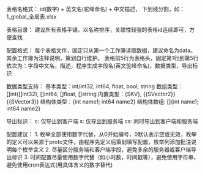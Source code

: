 表格名格式：
    id(数字) + 英文名(驼峰命名) + 中文描述， 下划线分割，如：1_global_全局表.xlsx

表格目录：
    建议所有表格平铺，以名称排序，关联性较强的表格id连续即可，方便查找

配置格式：
    每个表格文件，固定只从第一个工作簿读取数据，建议命名为data。其余工作簿为注释说明，策划自行维护。
    表格前5行为表格头，固定第1行到第5行依次为：字段中文名，描述，程序生成字段名(英文驼峰命名)，数据类型，导出标识

数据类型支持：
    基本类型：int/int32, int64, float, bool, string
    数组类型：[]int([]int32), []int64, []float, []string
    内置类型：{SKV}, {{SVector2}} {{SVector3}}
    结构体类型：{int name1; int64 name2}
    结构体数组: []{int name1; int64 name2}

导出标识：
    c: 仅导出到客户端
    s: 仅导出到服务端
    cs: 同时导出到客户端和服务端

配置建议：
    1. 枚举全部使用数字代替，从0开始编号，0默认表示空或无效，枚举的定义可以来源于proto文件，由程序先定义后策划填写配置，枚举列添加批注说明每个枚举含义
    2. 尽量区分服务端和客户端字段，避免多余的服务器或客户端导出标识
    3. 时间配置尽量使用数字代替（如小时数，时间戳等），避免使用字符串，避免使用cron表达式(用具体含义的数字替代)
